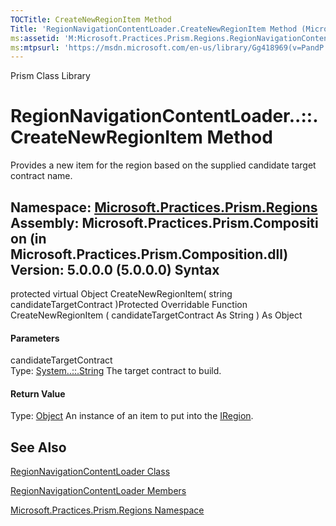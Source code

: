 ```yaml
---
TOCTitle: CreateNewRegionItem Method
Title: 'RegionNavigationContentLoader.CreateNewRegionItem Method (Microsoft.Practices.Prism.Regions)'
ms:assetid: 'M:Microsoft.Practices.Prism.Regions.RegionNavigationContentLoader.CreateNewRegionItem(System.String)'
ms:mtpsurl: 'https://msdn.microsoft.com/en-us/library/Gg418969(v=PandP.50)'
---
```


Prism Class Library

RegionNavigationContentLoader..::.CreateNewRegionItem Method
============================================================

Provides a new item for the region based on the supplied candidate target contract name.

**Namespace:** [Microsoft.Practices.Prism.Regions](https://msdn.microsoft.com/n:microsoft.practices.prism.regions)
**Assembly:** Microsoft.Practices.Prism.Composition (in Microsoft.Practices.Prism.Composition.dll) Version: 5.0.0.0 (5.0.0.0)
Syntax
------

<span id="syntaxToggle"></span>protected virtual Object CreateNewRegionItem( string candidateTargetContract )Protected Overridable Function CreateNewRegionItem ( candidateTargetContract As String ) As Object
#### Parameters

candidateTargetContract  
Type: [System..::.String](http://msdn2.microsoft.com/en-us/library/s1wwdcbf)
The target contract to build.

#### Return Value

Type: [Object](http://msdn2.microsoft.com/en-us/library/e5kfa45b)
An instance of an item to put into the [IRegion](https://msdn.microsoft.com/t:microsoft.practices.prism.regions.iregion).

See Also
--------

<span id="seeAlsoToggle"></span>
[RegionNavigationContentLoader Class](https://msdn.microsoft.com/t:microsoft.practices.prism.regions.regionnavigationcontentloader)

[RegionNavigationContentLoader Members](https://msdn.microsoft.com/allmembers.t:microsoft.practices.prism.regions.regionnavigationcontentloader)

[Microsoft.Practices.Prism.Regions Namespace](https://msdn.microsoft.com/n:microsoft.practices.prism.regions)
